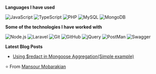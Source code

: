 **Languages I have used**


![JavaScript](https://img.shields.io/badge/-JavaScript-000000?style=flat&logo=javascript)
![TypeScript](https://img.shields.io/badge/-TypeScript-000000?style=flat&logo=typescript&logoColor=007ACC)
![PHP](https://img.shields.io/badge/-PHP-000000?style=flat&logo=php)
![MySQL](https://img.shields.io/badge/-MySQL-000000?style=flat&logo=MySQL)
![MongoDB](https://img.shields.io/badge/-MongoDB-000000?style=flat&logo=mongodb)

**Some of the technologies I have worked with**

![Node.js](https://img.shields.io/badge/-Node.js-000000?style=flat&logo=node.js&logoColor=339933)
![Laravel](https://img.shields.io/badge/-Laravel-000000?style=flat&logo=laravel)
![Git](https://img.shields.io/badge/-Git-000000?style=flat&logo=git&logoColor=F05032)
![GitHub](https://img.shields.io/badge/-GitHub-000000?style=flat&logo=github&logoColor=FFFFFF)
![jQuery](https://img.shields.io/badge/-jQuery-000000?style=flat&logo=jQuery&logoColor=0769AD)
![PostMan](https://img.shields.io/badge/-postman-000000?style=flat&logo=postman&logoColor=1575F9)
![Swagger](https://img.shields.io/badge/-swagger-000000?style=flat&logo=swagger&logoColor=1575F9)

**Latest Blog Posts**
<!-- BLOG-POST-LIST:START -->
- [Using $redact in Mongoose Aggregation(Simple example)](https://dev.to/mansourmobarakian/using-redact-in-mongoose-aggregationsimple-example-2klh)


<!-- BLOG-POST-LIST:END -->

⭐️ From [Mansour Mobarakian](https://github.com/mansour-mobarakian)
